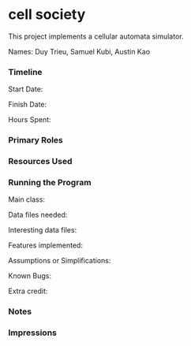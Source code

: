 cell society
====

This project implements a cellular automata simulator.

Names: Duy Trieu, Samuel Kubi, Austin Kao

### Timeline

Start Date: 

Finish Date: 

Hours Spent:

### Primary Roles


### Resources Used


### Running the Program

Main class:

Data files needed: 

Interesting data files:

Features implemented:

Assumptions or Simplifications:

Known Bugs:

Extra credit:


### Notes


### Impressions

